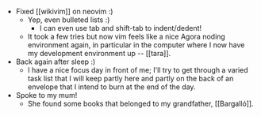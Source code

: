 - Fixed [[wikivim]] on neovim :)
  - Yep, even bulleted lists :)
    - I can even use tab and shift-tab to indent/dedent!
  - It took a few tries but now vim feels like a nice Agora noding environment again, in particular in the computer where I now have my development environment up -- [[tara]].
- Back again after sleep :)
  - I have a nice focus day in front of me; I'll try to get through a varied task list that I will keep partly here and partly on the back of an envelope that I intend to burn at the end of the day.
- Spoke to my mum!
  - She found some books that belonged to my grandfather, [[Bargalló]].
